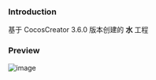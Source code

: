 ### Introduction

基于 CocosCreator 3.6.0 版本创建的 **水** 工程

### Preview
![image](../../../gif/202205/2022052201.gif)
